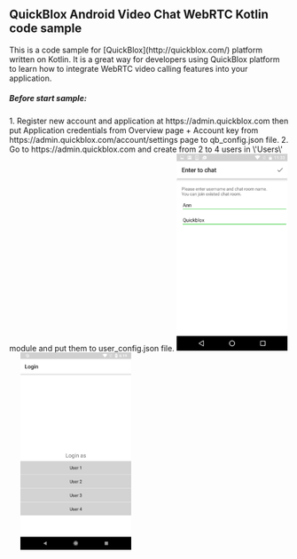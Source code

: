 <h2> QuickBlox Android Video Chat WebRTC Kotlin code sample</h2>
This is a code sample for [QuickBlox](http://quickblox.com/) platform written on Kotlin. It is a great way for developers using QuickBlox platform to learn how to integrate WebRTC video calling features into your application.

<h5>Before start sample:</h5>
1. Register new account and application at https://admin.quickblox.com then put Application credentials from Overview page + Account key from https://admin.quickblox.com/account/settings page to qb_config.json file.
2. Go to https://admin.quickblox.com and create from 2 to 4 users in \'Users\' module and put them to user_config.json file.

<img src="screenshots/Login.png" width=200 />
&nbsp;&nbsp;&nbsp;&nbsp; <img src="screenshots/users_screen.png" width=200 />
